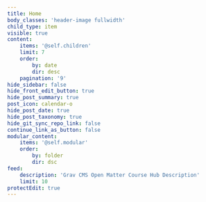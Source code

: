 ```yaml
---
title: Home
body_classes: 'header-image fullwidth'
child_type: item
visible: true
content:
    items: '@self.children'
    limit: 7
    order:
        by: date
        dir: desc
    pagination: '9'
hide_sidebar: false
hide_front_edit_button: true
hide_post_summary: true
post_icon: calendar-o
hide_post_date: true
hide_post_taxonomy: true
hide_git_sync_repo_link: false
continue_link_as_button: false
modular_content:
    items: '@self.modular'
    order:
        by: folder
        dir: dsc
feed:
    description: 'Grav CMS Open Matter Course Hub Description'
    limit: 10
protectEdit: true
---
```

